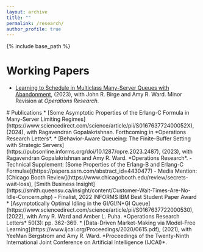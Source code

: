 ```yaml
---
layout: archive
title: ""
permalink: /research/
author_profile: true
---
```

{% include base_path %} 


# Working Papers
* [Learning to Schedule in Multiclass Many-Server Queues with Abandonment](https://papers.ssrn.com/sol3/papers.cfm?abstract_id=4090021), (2023), with John R. Birge and Amy R. Ward. Minor Revision at *Operations Research*. 
<!--* [Queueing Versus Surge Pricing Mechanism: Efficiency, Equity, and Consumer Welfare](https://papers.ssrn.com/sol3/papers.cfm?abstract_id=3699134), (2020), with Zhixi Wan and Zuo-Jun Max Shen. Reject and Resubmit at *Management Science*. 
   - Finalist, 2021 INFORMS Conference on Service Science Best Student Paper Award--!>


# Publications 
* [Some Asymptotic Properties of the Erlang-C Formula in Many-Server Limiting Regimes](https://www.sciencedirect.com/science/article/pii/S016763772400052X), (2024), with Ragavendran Gopalakrishnan. Forthcoming in *Operations Research Letters*.
* [Behavior-Aware Queueing: The Finite-Buffer Setting with Strategic Servers](https://pubsonline.informs.org/doi/10.1287/opre.2023.2487), (2023), with Ragavendran Gopalakrishnan and Amy R. Ward.  *Operations Research*.
   - Technical Supplement: [Some Properties of the Erlang-B and Erlang-C Formulae](https://papers.ssrn.com/abstract_id=4430477)
   - Media Mention: [Chicago Booth Review](https://www.chicagobooth.edu/review/secrets-wait-loss), [Smith Business Insight](https://smith.queensu.ca/insight/content/Customer-Wait-Times-Are-No-Idle-Concern.php)
   - Finalist, 2022 INFORMS IBM Best Student Paper Award
* [Asymptotically Optimal Idling in the GI/GI/N+GI Queue](https://www.sciencedirect.com/science/article/pii/S0167637722000530), (2022), with Amy R. Ward and Amber L. Puha. *Operations Research Letters* 50(3): pp. 362-369.
* [Data-Driven Market-Making via Model-Free Learning](https://www.ijcai.org/Proceedings/2020/0615.pdf), (2021), with YeeMan Bergstrom and Amy R. Ward. *Proceedings of the Twenty-Ninth International Joint Conference on Artificial Intelligence (IJCAI)*.
